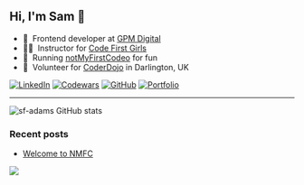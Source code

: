 ## Hi, I'm Sam 👋

<!-- ABOUT ME -->

- 🚜 &nbsp;Frontend developer at [GPM Digital](https://gpm.digital/)
- 👩‍💻 &nbsp;Instructor for [Code First Girls](https://codefirstgirls.com/)
- 🚧 &nbsp;Running [notMyFirstCodeo](https://notmyfirstcodeo.com) for fun
- 🚸 &nbsp;Volunteer for [CoderDojo](https://coderdojo.com/en) in Darlington, UK

<!-- SOCIAL -->

[![LinkedIn][linkedin-shield]][linkedin-url]
[![Codewars][codewars-shield]][codewars-url]
[![GitHub][github-shield]][github-url]
[![Portfolio][portfolio-shield]][portfolio-url]

<!-- [![Twitter][twitter-shield]][twitter-url]
[![Medium][medium-shield]][medium-url]
[![Dev][dev-shield]][dev-url]
[![YouTube][youtube-shield]][youtube-url] -->

---
<!-- STATS -->

![sf-adams GitHub stats](https://github-readme-stats.vercel.app/api?username=sf-adams&show_icons=true&bg_color=FFD300&title_color=27252A&text_color=27252A&icon_color=27252A&hide_border=true)

<!-- BLOG POSTS -->

### Recent posts

<!-- BLOG-POST-LIST:START -->
- [Welcome to NMFC](https://notmyfirstcodeo.com/posts/welcome-to-nmfc/)
<!-- BLOG-POST-LIST:END -->






  <!-- <a href="https://github.com/MartinHeinz/python-project-blueprint">
  <img align="center" src="https://github-readme-stats.vercel.app/api/pin/?username=sf-adams&repo=javascript-challenges&title_color=27252A&text_color=27252A&icon_color=27252A&bg_color=FFD300&hide_border=true" />
  </a> -->

<!-- footer -->
<div style="align-items:center;">
  <img src="https://capsule-render.vercel.app/api?type=waving&color=FFD300&height=60&section=footer&width=100"/>
</div>

<!-- MARKDOWN LINKS -->

[linkedin-shield]: https://img.shields.io/badge/LinkedIn-FFD300?style=for-the-badge&logo=linkedin&logoColor=242424
[linkedin-url]: https://linkedin.com/in/sf-adams
[codewars-shield]: https://img.shields.io/badge/Codewars-FFD300?style=for-the-badge&logo=Codewars&logoColor=242424
[codewars-url]: https://www.codewars.com/users/sf-adams
[github-shield]: https://img.shields.io/badge/Github-FFD300?style=for-the-badge&logo=Github&logoColor=242424
[github-url]: https://github.com/sf-adams
[portfolio-shield]: https://img.shields.io/badge/Portfolio-FFD300?style=for-the-badge&logo=aboutdotme&logoColor=242424
[portfolio-url]: https://sf-adams.com
